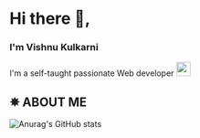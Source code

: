 #  Hi there 👋, 
### I'm Vishnu Kulkarni


I'm a self-taught passionate Web developer  <code><img height="25" src="https://emojipedia-us.s3.dualstack.us-west-1.amazonaws.com/thumbs/120/facebook/304/dragon_1f409.png"></code>
## ✵ ABOUT ME
<!--
**Fierce-Black-Dragon/Fierce-Black-Dragon** is a ✨ _special_ ✨ repository because its `README.md` (this file) appears on your GitHub profile.
 
Here are some ideas to get you started:

- 🔭 I’m currently working on Mern-Ecommerce 
- 🌱 I’m currently learning java
- 👯 I’m looking to collaborate on ...
- 🤔 I’m looking for help with ...
- 💬 Ask me about ...
- 📫 How to reach me: ...
- 😄 Pronouns: ...
- ⚡ Fun fact: ...
-->
![Anurag's GitHub stats](https://github-readme-stats.vercel.app/api?username=Fierce-Black-Dragon&show_icons=true&theme=tokyonight)


<!-- [![Top Langs](https://github-readme-stats.vercel.app/api/top-langs/?username=Fierce-Black-Dragon&layout=compact)](https://github.com/anuraghazra/github-readme-stats) -->

